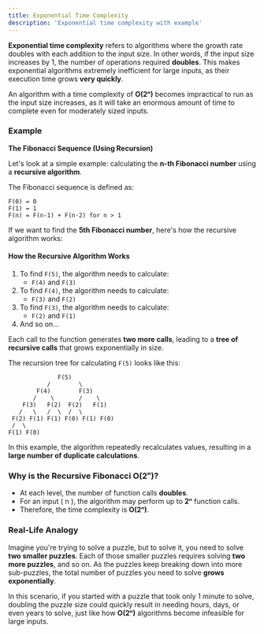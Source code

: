 ```yaml
---
title: Exponential Time Complexity
description: 'Exponential time complexity with example'
---
```


**Exponential time complexity** refers to algorithms where the growth rate doubles with each addition to the input size. In other words, if the input size increases by 1, the number of operations required **doubles**. This makes exponential algorithms extremely inefficient for large inputs, as their execution time grows **very quickly**.

An algorithm with a time complexity of **O(2ⁿ)** becomes impractical to run as the input size increases, as it will take an enormous amount of time to complete even for moderately sized inputs.

### Example

**The Fibonacci Sequence (Using Recursion)**

Let's look at a simple example: calculating the **n-th Fibonacci number** using a **recursive algorithm**.

The Fibonacci sequence is defined as:

```
F(0) = 0
F(1) = 1
F(n) = F(n-1) + F(n-2) for n > 1
```

If we want to find the **5th Fibonacci number**, here's how the recursive algorithm works:

#### How the Recursive Algorithm Works

1. To find `F(5)`, the algorithm needs to calculate:
    - `F(4)` and `F(3)`
2. To find `F(4)`, the algorithm needs to calculate:
    - `F(3)` and `F(2)`
3. To find `F(3)`, the algorithm needs to calculate:
    - `F(2)` and `F(1)`
4. And so on...

Each call to the function generates **two more calls**, leading to a **tree of recursive calls** that grows exponentially in size.

The recursion tree for calculating `F(5)` looks like this:

```
              F(5)
           /        \
        F(4)        F(3)
       /    \       /    \
    F(3)   F(2)  F(2)   F(1)
   /   \   /  \  /  \
 F(2) F(1) F(1) F(0) F(1) F(0)
 /  \
F(1) F(0)   
```

In this example, the algorithm repeatedly recalculates values, resulting in a **large number of duplicate calculations**.

### Why is the Recursive Fibonacci O(2ⁿ)?

- At each level, the number of function calls **doubles**.
- For an input \( n \), the algorithm may perform up to **2ⁿ** function calls.
- Therefore, the time complexity is **O(2ⁿ)**.

### Real-Life Analogy

Imagine you're trying to solve a puzzle, but to solve it, you need to solve **two smaller puzzles**. Each of those smaller puzzles requires solving **two more puzzles**, and so on. As the puzzles keep breaking down into more sub-puzzles, the total number of puzzles you need to solve **grows exponentially**.

In this scenario, if you started with a puzzle that took only 1 minute to solve, doubling the puzzle size could quickly result in needing hours, days, or even years to solve, just like how **O(2ⁿ)** algorithms become infeasible for large inputs.
